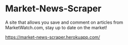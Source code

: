 # Market-News-Scraper
A site that allows you save and comment on articles from MarketWatch.com, stay up to date on the market!

https://market-news-scraper.herokuapp.com/
